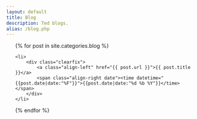 ```yaml
---
layout: default
title: Blog
description: Ted blogs.
alias: /blog.php
---
```


<ul class="no-bullets">
  {% for post in site.categories.blog %}

    <li>
    	<div class="clearfix">
	    	<a class="align-left" href="{{ post.url }}">{{ post.title }}</a>
	    	<span class="align-right date"><time datetime="{{post.date|date:"%F"}}">{{post.date|date:"%d %b %Y"}}</time></span>
    	</div>
    </li>

  {% endfor %}
</ul>